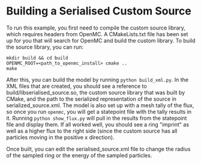 # Building a Serialised Custom Source

To run this example, you first need to compile the custom source library, which
requires headers from OpenMC. A CMakeLists.txt file has been set up for you that
will search for OpenMC and build the custom library. To build the source
library, you can run:

    mkdir build && cd build
    OPENMC_ROOT=<path_to_openmc_install> cmake ..
    make

After this, you can build the model by running `python build_xml.py`. In the XML
files that are created, you should see a reference to build/libserialised_source.so,
the custom source library that was built by CMake, and the path to the serialized
representation of the source in serialized_source.xml. The model is also set up with a
mesh tally of the flux, so once you run `openmc`, you will get a statepoint file
with the tally results in it. Running `python show_flux.py` will pull in the
results from the statepoint file and display them. If all worked well, you
should see a ring "imprint" as well as a higher flux to the right side (since
the custom source has all particles moving in the positive x direction).

Once built, you can edit the serialised_source.xml file to change the radius of the
sampled ring or the energy of the sampled particles.
